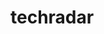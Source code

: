 # techradar

<svg id="radar"></svg>

<script>
radar_visualization({
  svg_id: "radar",
  width: 1450,
  height: 1000,
  colors: {
    background: "#fff",
    grid: "#bbb",
    inactive: "#ddd"
  },
  title: "Zalando Tech Radar — 2018.05",
  quadrants: [
    { name: "Languages" },
    { name: "Infrastructure" },
    { name: "Frameworks" },
    { name: "Data Management" }
  ],
  rings: [
    { name: "ADOPT", color: "#93c47d" },
    { name: "TRIAL", color: "#93d2c2" },
    { name: "ASSESS", color: "#fbdb84" },
    { name: "HOLD", color: "#efafa9" }
  ],
  print_layout: true,
  // zoomed_quadrant: 0,
  //ENTRIES
  entries: [
      {
        quadrant: 3,
        ring: 0,
        label: "AWS EMR",
        active: false,
        link: "../data_processing/aws_emr.html",
        moved: 0
      },
      {
        quadrant: 3,
        ring: 0,
        label: "Spark",
        active: false,
        link: "../data_processing/spark.html",
        moved: 0
      },
      {
        quadrant: 3,
        ring: 1,
        label: "AWS Data Pipeline",
        active: false,
        link: "../data_processing/aws_data_pipeline.html",
        moved: 0
      },
      {
        quadrant: 3,
        ring: 1,
        label: "Flink",
        active: false,
        link: "../data_processing/flink.html",
        moved: 0
      },
      {
        quadrant: 3,
        ring: 1,
        label: "Google BigQuery",
        active: false,
        link: "../data_processing/google_bigquery.html",
        moved: 0
      },
      {
        quadrant: 3,
        ring: 1,
        label: "Presto",
        active: false,
        link: "../data_processing/presto.html",
        moved: 0
      },
      {
        quadrant: 3,
        ring: 2,
        label: "Airflow",
        active: false,
        link: "../data_processing/airflow.html",
        moved: 0
      },
      {
        quadrant: 3,
        ring: 2,
        label: "Hadoop",
        active: false,
        link: "../data_processing/hadoop.html",
        moved: 0
      },
      {
        quadrant: 3,
        ring: 2,
        label: "YARN",
        active: false,
        link: "../data_processing/yarn.html",
        moved: 0
      },
      {
        quadrant: 3,
        ring: 3,
        label: "Esper",
        active: false,
        link: "../data_processing/esper.html",
        moved: 0
      },
      {
        quadrant: 3,
        ring: 0,
        label: "AWS S3",
        active: false,
        link: "../datastores/aws_s3.html",
        moved: 0
      },
      {
        quadrant: 3,
        ring: 0,
        label: "Cassandra",
        active: false,
        link: "../datastores/cassandra.html",
        moved: 0
      },
      {
        quadrant: 3,
        ring: 0,
        label: "Elasticsearch",
        active: false,
        link: "../datastores/elasticsearch.html",
        moved: 0
      },
      {
        quadrant: 3,
        ring: 0,
        label: "etcd",
        active: false,
        link: "../datastores/etcd.html",
        moved: 0
      },
      {
        quadrant: 3,
        ring: 0,
        label: "PostgreSQL",
        active: false,
        link: "../datastores/postgresql.html",
        moved: 0
      },
      {
        quadrant: 3,
        ring: 0,
        label: "Redis",
        active: false,
        link: "../datastores/redis.html",
        moved: 0
      },
      {
        quadrant: 3,
        ring: 0,
        label: "Solr",
        active: false,
        link: "../datastores/solr.html",
        moved: 0
      },
      {
        quadrant: 3,
        ring: 1,
        label: "AWS DynamoDB",
        active: false,
        link: "../datastores/aws_dynamodb.html",
        moved: 0
      },
      {
        quadrant: 3,
        ring: 1,
        label: "HDFS",
        active: false,
        link: "../datastores/hdfs.html",
        moved: 0
      },
      {
        quadrant: 3,
        ring: 1,
        label: "KairosDB",
        active: false,
        link: "../datastores/kairos.html",
        moved: 0
      },
      {
        quadrant: 3,
        ring: 2,
        label: "Consul",
        active: false,
        link: "../datastores/consul.html",
        moved: 0
      },
      {
        quadrant: 3,
        ring: 2,
        label: "Google Bigtable",
        active: false,
        link: "../datastores/google_bigtable.html",
        moved: 0
      },
      {
        quadrant: 3,
        ring: 2,
        label: "RocksDB",
        active: false,
        link: "../datastores/rocksdb.html",
        moved: 0
      },
      {
        quadrant: 3,
        ring: 3,
        label: "Aerospike",
        active: false,
        link: "../datastores/aerospike.html",
        moved: 0
      },
      {
        quadrant: 3,
        ring: 3,
        label: "CouchBase",
        active: false,
        link: "../datastores/couchbase.html",
        moved: 0
      },
      {
        quadrant: 3,
        ring: 3,
        label: "HBase",
        active: false,
        link: "../datastores/hbase.html",
        moved: 0
      },
      {
        quadrant: 3,
        ring: 3,
        label: "Memcached",
        active: false,
        link: "../datastores/memcached.html",
        moved: 0
      },
      {
        quadrant: 3,
        ring: 3,
        label: "MongoDB",
        active: false,
        link: "../datastores/mongodb.html",
        moved: 0
      },
      {
        quadrant: 3,
        ring: 3,
        label: "MySQL",
        active: false,
        link: "../datastores/mysql.html",
        moved: 0
      },
      {
        quadrant: 3,
        ring: 3,
        label: "Oracle DB",
        active: false,
        link: "../datastores/oracle_db.html",
        moved: 0
      },
      {
        quadrant: 3,
        ring: 3,
        label: "Riak",
        active: false,
        link: "../datastores/riak.html",
        moved: 0
      },
      {
        quadrant: 3,
        ring: 3,
        label: "ZooKeeper",
        active: false,
        link: "../datastores/zookeeper.html",
        moved: 0
      },
      {
        quadrant: 2,
        ring: 0,
        label: "Akka (Scala)",
        active: false,
        link: "../frameworks/akka_scala.html",
        moved: 0
      },
      {
        quadrant: 2,
        ring: 0,
        label: "Node.js",
        active: false,
        link: "../frameworks/nodejs.html",
        moved: 0
      },
      {
        quadrant: 2,
        ring: 0,
        label: "OpenAPI (Swagger)",
        active: false,
        link: "../frameworks/openapi_swagger.html",
        moved: 0
      },
      {
        quadrant: 2,
        ring: 0,
        label: "Play (Scala)",
        active: false,
        link: "../frameworks/play_scala.html",
        moved: 0
      },
      {
        quadrant: 2,
        ring: 0,
        label: "ReactJS",
        active: false,
        link: "../frameworks/reactjs.html",
        moved: 0
      },
      {
        quadrant: 2,
        ring: 0,
        label: "RxJava (Android)",
        active: false,
        link: "../frameworks/rxjava_android.html",
        moved: 0
      },
      {
        quadrant: 2,
        ring: 0,
        label: "scikit-learn",
        active: false,
        link: "../frameworks/scikit_learn.html",
        moved: 0
      },
      {
        quadrant: 2,
        ring: 0,
        label: "Spring",
        active: false,
        link: "../frameworks/spring.html",
        moved: 0
      },
      {
        quadrant: 2,
        ring: 1,
        label: "Angular",
        active: false,
        link: "../frameworks/angular.html",
        moved: 0
      },
      {
        quadrant: 2,
        ring: 1,
        label: "AspectJ",
        active: false,
        link: "../frameworks/aspectj.html",
        moved: 0
      },
      {
        quadrant: 2,
        ring: 1,
        label: "Camel",
        active: false,
        link: "../frameworks/camel.html",
        moved: 0
      },
      {
        quadrant: 2,
        ring: 1,
        label: "Camunda",
        active: false,
        link: "../frameworks/camunda.html",
        moved: 0
      },
      {
        quadrant: 2,
        ring: 1,
        label: "OpenNLP",
        active: false,
        link: "../frameworks/opennlp.html",
        moved: 0
      },
      {
        quadrant: 2,
        ring: 1,
        label: "Thymeleaf",
        active: false,
        link: "../frameworks/thymeleaf.html",
        moved: 0
      },
      {
        quadrant: 2,
        ring: 2,
        label: "Akka-Http",
        active: false,
        link: "../frameworks/akka_http.html",
        moved: 0
      },
      {
        quadrant: 2,
        ring: 2,
        label: "Aurelia",
        active: false,
        link: "../frameworks/aurelia.html",
        moved: 0
      },
      {
        quadrant: 2,
        ring: 2,
        label: "Ember.js",
        active: false,
        link: "../frameworks/emberjs.html",
        moved: 0
      },
      {
        quadrant: 2,
        ring: 2,
        label: "gRPC",
        active: false,
        link: "../frameworks/grpc.html",
        moved: 0
      },
      {
        quadrant: 2,
        ring: 2,
        label: "Http4s",
        active: false,
        link: "../frameworks/http4s.html",
        moved: 0
      },
      {
        quadrant: 2,
        ring: 2,
        label: "jOOQ",
        active: false,
        link: "../frameworks/jooq.html",
        moved: 0
      },
      {
        quadrant: 2,
        ring: 2,
        label: "Redux",
        active: false,
        link: "../frameworks/redux.html",
        moved: 0
      },
      {
        quadrant: 2,
        ring: 2,
        label: "Vert.x",
        active: false,
        link: "../frameworks/vertx.html",
        moved: 0
      },
      {
        quadrant: 2,
        ring: 2,
        label: "Vue.js",
        active: false,
        link: "../frameworks/vuejs.html",
        moved: 0
      },
      {
        quadrant: 2,
        ring: 3,
        label: "Activiti",
        active: false,
        link: "../frameworks/activiti.html",
        moved: 0
      },
      {
        quadrant: 2,
        ring: 3,
        label: "AngularJS 1.x",
        active: false,
        link: "../frameworks/angularjs_1x.html",
        moved: 0
      },
      {
        quadrant: 2,
        ring: 3,
        label: "BackboneJS",
        active: false,
        link: "../frameworks/backbonejs.html",
        moved: 0
      },
      {
        quadrant: 2,
        ring: 3,
        label: "Drools",
        active: false,
        link: "../frameworks/drools.html",
        moved: 0
      },
      {
        quadrant: 2,
        ring: 3,
        label: "Spray",
        active: false,
        link: "../frameworks/spray.html",
        moved: 0
      },
      {
        quadrant: 1,
        ring: 0,
        label: "Docker",
        active: false,
        link: "../infrastructure/docker.html",
        moved: 0
      },
      {
        quadrant: 1,
        ring: 0,
        label: "HAProxy",
        active: false,
        link: "../infrastructure/haproxy.html",
        moved: 0
      },
      {
        quadrant: 1,
        ring: 0,
        label: "Hystrix",
        active: false,
        link: "../infrastructure/hystrix.html",
        moved: 0
      },
      {
        quadrant: 1,
        ring: 0,
        label: "Jetty",
        active: false,
        link: "../infrastructure/jetty.html",
        moved: 0
      },
      {
        quadrant: 1,
        ring: 0,
        label: "Kubernetes",
        active: false,
        link: "../infrastructure/kubernetes.html",
        moved: 0
      },
      {
        quadrant: 1,
        ring: 0,
        label: "Nginx",
        active: false,
        link: "../infrastructure/nginx.html",
        moved: 0
      },
      {
        quadrant: 1,
        ring: 0,
        label: "STUPS",
        active: false,
        link: "../infrastructure/stups.html",
        moved: 0
      },
      {
        quadrant: 1,
        ring: 0,
        label: "Tomcat",
        active: false,
        link: "../infrastructure/tomcat.html",
        moved: 0
      },
      {
        quadrant: 1,
        ring: 0,
        label: "ZMON",
        active: false,
        link: "../infrastructure/zmon.html",
        moved: 0
      },
      {
        quadrant: 1,
        ring: 1,
        label: "Failsafe",
        active: false,
        link: "../infrastructure/failsafe.html",
        moved: 0
      },
      {
        quadrant: 1,
        ring: 1,
        label: "Undertow",
        active: false,
        link: "../infrastructure/undertow.html",
        moved: 0
      },
      {
        quadrant: 1,
        ring: 2,
        label: "AWS Lambda",
        active: false,
        link: "../infrastructure/aws_lambda.html",
        moved: 0
      },
      {
        quadrant: 1,
        ring: 2,
        label: "OpenTracing",
        active: false,
        link: "../infrastructure/opentracing.html",
        moved: 0
      },
      {
        quadrant: 0,
        ring: 0,
        label: "Go",
        active: true,
        link: "go.html",
        moved: 0
      },
      {
        quadrant: 0,
        ring: 0,
        label: "Java",
        active: true,
        link: "java.html",
        moved: 0
      },
      {
        quadrant: 0,
        ring: 0,
        label: "JavaScript",
        active: true,
        link: "javascript.html",
        moved: 0
      },
      {
        quadrant: 0,
        ring: 0,
        label: "Python",
        active: true,
        link: "python.html",
        moved: 0
      },
      {
        quadrant: 0,
        ring: 0,
        label: "Scala",
        active: true,
        link: "scala.html",
        moved: 0
      },
      {
        quadrant: 0,
        ring: 0,
        label: "Swift",
        active: true,
        link: "swift.html",
        moved: 0
      },
      {
        quadrant: 0,
        ring: 1,
        label: "Clojure",
        active: true,
        link: "clojure.html",
        moved: 0
      },
      {
        quadrant: 0,
        ring: 1,
        label: "Haskell",
        active: true,
        link: "haskell.html",
        moved: 1
      },
      {
        quadrant: 0,
        ring: 1,
        label: "Kotlin",
        active: true,
        link: "kotlin.html",
        moved: 1
      },
      {
        quadrant: 0,
        ring: 1,
        label: "TypeScript",
        active: true,
        link: "typescript.html",
        moved: 0
      },
      {
        quadrant: 0,
        ring: 2,
        label: "Elm",
        active: true,
        link: "elm.html",
        moved: 0
      },
      {
        quadrant: 0,
        ring: 2,
        label: "R",
        active: true,
        link: "r.html",
        moved: 0
      },
      {
        quadrant: 0,
        ring: 2,
        label: "Rust",
        active: true,
        link: "rust.html",
        moved: 0
      },
      {
        quadrant: 0,
        ring: 3,
        label: "C languages",
        active: true,
        link: "c_languages.html",
        moved: 0
      },
      {
        quadrant: 0,
        ring: 3,
        label: "CoffeeScript",
        active: true,
        link: "coffeescript.html",
        moved: 0
      },
      {
        quadrant: 0,
        ring: 3,
        label: "Erlang",
        active: true,
        link: "erlang.html",
        moved: 0
      },
      {
        quadrant: 0,
        ring: 3,
        label: "Groovy",
        active: true,
        link: "groovy.html",
        moved: 0
      },
      {
        quadrant: 0,
        ring: 3,
        label: ".NET languages",
        active: true,
        link: "net_languages.html",
        moved: 0
      },
      {
        quadrant: 0,
        ring: 3,
        label: "Perl",
        active: true,
        link: "perl.html",
        moved: 0
      },
      {
        quadrant: 0,
        ring: 3,
        label: "PHP",
        active: true,
        link: "php.html",
        moved: 0
      },
      {
        quadrant: 0,
        ring: 3,
        label: "Ruby",
        active: true,
        link: "ruby.html",
        moved: 0
      },
      {
        quadrant: 3,
        ring: 0,
        label: "AWS SNS",
        active: false,
        link: "../queues/aws_sns.html",
        moved: 0
      },
      {
        quadrant: 3,
        ring: 0,
        label: "AWS SQS",
        active: false,
        link: "../queues/aws_sqs.html",
        moved: 0
      },
      {
        quadrant: 3,
        ring: 0,
        label: "Kafka",
        active: false,
        link: "../queues/kafka.html",
        moved: 0
      },
      {
        quadrant: 3,
        ring: 0,
        label: "Nakadi",
        active: false,
        link: "../queues/nakadi.html",
        moved: 0
      },
      {
        quadrant: 3,
        ring: 1,
        label: "RabbitMQ",
        active: false,
        link: "../queues/rabbitmq.html",
        moved: 1
      },
      {
        quadrant: 3,
        ring: 2,
        label: "AWS Kinesis",
        active: false,
        link: "../queues/aws_kinesis.html",
        moved: 0
      },
      {
        quadrant: 3,
        ring: 3,
        label: "ActiveMQ",
        active: false,
        link: "../queues/activemq.html",
        moved: 0
      },
      {
        quadrant: 3,
        ring: 3,
        label: "HornetQ",
        active: false,
        link: "../queues/hornetq.html",
        moved: 0
      },
  ]
  //ENTRIES
});
</script>
